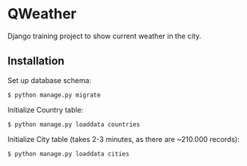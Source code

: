 # QWeather
Django training project to show current weather in the city.

## Installation

Set up database schema:
```
$ python manage.py migrate
```

Initialize Country table:
```
$ python manage.py loaddata countries
```

Initialize City table (takes 2-3 minutes, as there are ~210.000 records):
```
$ python manage.py loaddata cities
```
